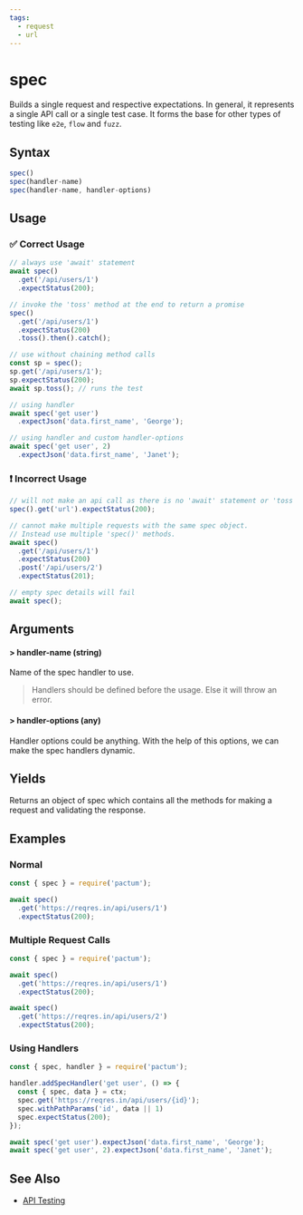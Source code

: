 ```yaml
---
tags:
  - request
  - url
---
```


# spec

Builds a single request and respective expectations. In general, it represents a single API call or a single test case. It forms the base for other types of testing like `e2e`, `flow` and `fuzz`.

## Syntax

```js
spec()
spec(handler-name)
spec(handler-name, handler-options)
```

## Usage

### ✅  Correct Usage

```js
// always use 'await' statement 
await spec()
  .get('/api/users/1')
  .expectStatus(200);
```

```js
// invoke the 'toss' method at the end to return a promise 
spec()
  .get('/api/users/1')
  .expectStatus(200)
  .toss().then().catch();
```

```js
// use without chaining method calls
const sp = spec();
sp.get('/api/users/1');
sp.expectStatus(200);
await sp.toss(); // runs the test
```

```js
// using handler
await spec('get user')
  .expectJson('data.first_name', 'George');
```

```js
// using handler and custom handler-options
await spec('get user', 2)
  .expectJson('data.first_name', 'Janet');
```

### ❗ Incorrect Usage

```js
// will not make an api call as there is no 'await' statement or 'toss' method
spec().get('url').expectStatus(200);
```

```js
// cannot make multiple requests with the same spec object. 
// Instead use multiple 'spec()' methods.  
await spec()
  .get('/api/users/1')
  .expectStatus(200)
  .post('/api/users/2')
  .expectStatus(201);
```

```js
// empty spec details will fail
await spec();
```

## Arguments

#### > handler-name (string)

Name of the spec handler to use. 

> Handlers should be defined before the usage. Else it will throw an error.

#### > handler-options (any)

Handler options could be anything. With the help of this options, we can make the spec handlers dynamic.

## Yields

Returns an object of spec which contains all the methods for making a request and validating the response.

## Examples

### Normal

```js
const { spec } = require('pactum');

await spec()
  .get('https://reqres.in/api/users/1')
  .expectStatus(200);
```

### Multiple Request Calls

```js
const { spec } = require('pactum');

await spec()
  .get('https://reqres.in/api/users/1')
  .expectStatus(200);

await spec()
  .get('https://reqres.in/api/users/2')
  .expectStatus(200);
```

### Using Handlers

```js
const { spec, handler } = require('pactum');

handler.addSpecHandler('get user', () => {
  const { spec, data } = ctx;
  spec.get('https://reqres.in/api/users/{id}');
  spec.withPathParams('id', data || 1)
  spec.expectStatus(200);
});

await spec('get user').expectJson('data.first_name', 'George');
await spec('get user', 2).expectJson('data.first_name', 'Janet');
```

## See Also

- [API Testing](/guides/api-testing)